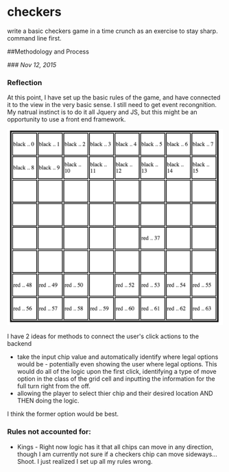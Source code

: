 # checkers
write a basic checkers game in a time crunch as an exercise to stay sharp. command line first.

##Methodology and Process

<i>### Nov 12, 2015</i>

### Reflection

At this point, I have set up the basic rules of the game, and
have connected it to the view in the very basic sense. I still need to get event recongnition. My natrual instinct is to do it all Jquery and JS, but this might be an opportunity to use a front end framework.

![no styling checkers board](imgs/nov12.png)

I have 2 ideas for methods to connect the user's click actions to the backend
 - take the input chip value and automatically identify where legal options would be - potentially even showing the user where legal options. This would do all of the logic upon the first click, identifying a type of move option in the class of the grid cell and inputting the information for the full turn right from the off.
 - allowing the player to select thier chip and their desired location AND THEN doing the logic.

I think the former option would be best.

### Rules not accounted for:

 - Kings - Right now logic has it that all chips can move in any direction, though I am currently not sure if a checkers chip can move sideways... Shoot. I just realized I set up all my rules wrong.
